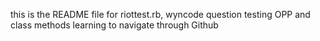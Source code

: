 this is the README file  for riottest.rb,
wyncode question testing OPP and class methods
learning to navigate through Github

